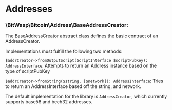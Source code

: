 Addresses
==========



### \BitWasp\Bitcoin\Address\BaseAddressCreator:

The BaseAddressCreator abstract class defines the basic contract of an AddressCreator.

Implementations must fulfill the following two methods:
 
  `$addrCreator->fromOutputScript(ScriptInterface $scriptPubKey): AddressInterface`: Attempts to return an Address instance based on the type of scriptPubKey
  
  `$addrCreator->fromString($string, [$network]): AddressInterface`: Tries to return an AddressInterface based off the string, and network.
   
The default implementation for the library is `AddressCreator`, which currently supports base58 and bech32 addresses.


